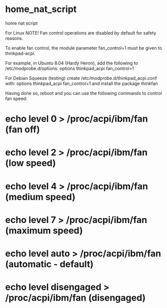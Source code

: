 # home_nat_script
home nat script


For Linux
NOTE!
Fan control operations are disabled by default for safety reasons.

To enable fan control, the module parameter fan_control=1 must be given to thinkpad-acpi.

For example, in Ubuntu 8.04 (Hardy Heron), add the following to /etc/modprobe.d/options: options thinkpad_acpi fan_control=1

For Debian Squeeze (testing) create /etc/modprobe.d/thinkpad_acpi.conf with: options thinkpad_acpi fan_control=1 and install the package thinkfan

Having done so, reboot and you can use the following commands to control fan speed:

# echo level 0 > /proc/acpi/ibm/fan (fan off)

# echo level 2 > /proc/acpi/ibm/fan (low speed)

# echo level 4 > /proc/acpi/ibm/fan (medium speed)

# echo level 7 > /proc/acpi/ibm/fan (maximum speed)

# echo level auto > /proc/acpi/ibm/fan (automatic - default)

# echo level disengaged > /proc/acpi/ibm/fan (disengaged) 
